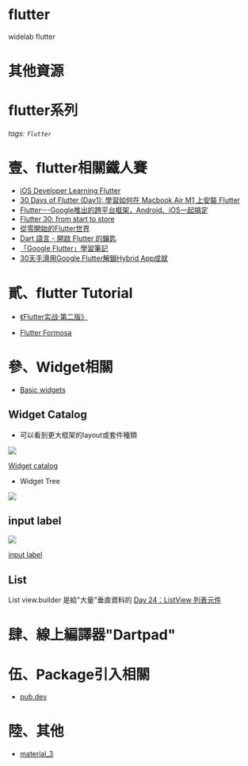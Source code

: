 # flutter
widelab flutter

# 其他資源
# flutter系列
###### tags: `flutter`

# 壹、flutter相關鐵人賽
* [iOS Developer Learning Flutter](https://ithelp.ithome.com.tw/users/20117052/ironman/3216)
* [30 Days of Flutter (Day1): 學習如何在 Macbook Air M1 上安裝 Flutter](https://matters.news/@johnnymnotes/114923-30-days-of-flutter-day1-%E5%AD%B8%E7%BF%92%E5%A6%82%E4%BD%95%E5%9C%A8-macbook-air-m1-%E4%B8%8A%E5%AE%89%E8%A3%9D-flutter-bafyreida2zx6hrev6zqjzvevyvx44jmgg4qrtij73rrxv6ksx3i2gb5f3u)
* [Flutter---Google推出的跨平台框架，Android、iOS一起搞定](https://ithelp.ithome.com.tw/users/20119550/ironman/2221)
* [Flutter 30: from start to store](https://ithelp.ithome.com.tw/users/20152234/ironman/5606)
* [從零開始的Flutter世界](https://ithelp.ithome.com.tw/users/20118479/ironman/3025)
* [Dart 語言 - 開啟 Flutter 的鑰匙](https://ithelp.ithome.com.tw/users/20129264/ironman/3048)
* [「Google Flutter」學習筆記](https://ithelp.ithome.com.tw/users/20120243/ironman/3730)
* [30天手滑用Google Flutter解鎖Hybrid App成就](https://ithelp.ithome.com.tw/users/20120028/ironman/2263)



# 貳、flutter Tutorial
* [《Flutter实战·第二版》](https://book.flutterchina.club/chapter3/input_and_form.html#_3-5-1-textfield)

* [Flutter Formosa](https://medium.com/flutter-formosa)

# 參、Widget相關
* [Basic widgets](https://docs.flutter.dev/development/ui/widgets/basics)
## Widget Catalog 
* 可以看到更大框架的layout或套件種類

![](https://i.imgur.com/oaaQMFP.png)

[Widget catalog](https://docs.flutter.dev/development/ui/widgets)

* Widget Tree

![](https://i.imgur.com/oLJ5Fer.png)

## input label
![](https://i.imgur.com/U6oMpWI.png)

[input label](https://api.flutter.dev/flutter/material/InputDecoration-class.html)



## List
List view.builder 是給"大量"垂直資料的
[Day 24：ListView 列表元件](https://ithelp.ithome.com.tw/articles/10226338)

# 肆、線上編譯器"Dartpad"

# 伍、Package引入相關
* [pub.dev](https://pub.dev/)

# 陸、其他

* [material_3](https://m3.material.io/develop/flutter)
